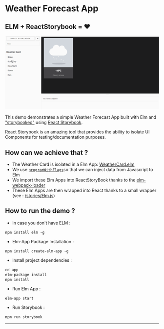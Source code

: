 # Weather Forecast App
## ELM + ReactStorybook = ❤

<img src="story-demo.gif" width="600">

This demo demonstrates a simple Weather Forecast App built with Elm and ["storybooked"](https://ouicar.github.io/2016/08/28/storybook.html) using [React Storybook](https://github.com/storybooks/react-storybook).

React Storybook is an amazing tool that provides the ability to isolate UI Components for testing/documentation purposes.



## How can we achieve that ?

- The Weather Card is isolated in a Elm App: [WeatherCard.elm](https://github.com/kalutheo/elm-daily-ui/blob/master/04-weather-widget/src/Storybook/WeatherCard.elm)
- We use [`programWithFlags`](http://package.elm-lang.org/packages/elm-lang/html/1.1.0/Html-App#programWithFlags)so that we can inject data from Javascript to Elm
- We import these Elm Apps into ReactStoryBook thanks to the [elm-webpack-loader](https://github.com/rtfeldman/elm-webpack-loader)
- These Elm Apps are then wrapped into React thanks to a small wrapper (see : [/stories/Elm.js](https://github.com/kalutheo/elm-calendar-react-storybook/blob/master/app/stories/Elm.js))



## How to run the demo ?

- In case you don't have ELM :
```
npm install elm -g
```

- Elm-App Package Installation :
```
npm install create-elm-app -g
```

- Install project dependencies :
```
cd app
elm-package install
npm install
```

- Run Elm App :
```
elm-app start
```

- Run Storybook :
```
npm run storybook
```

* * *
